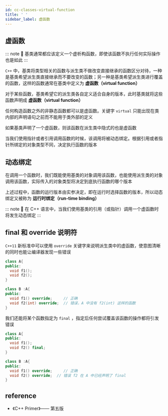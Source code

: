 ```yaml
---
id: cc-classes-virtual-function
title: ' '
sidebar_label: 虚函数
---
```

## 虚函数
::: note 📝
基类通常都应该定义一个虚析构函数，即使该函数不执行任何实际操作也是如此
:::

`C++` 中，基类将类型相关的函数与派生类不做改变直接继承的函数区分对待，一种是基类希望派生类直接继承而不要改变的函数；另一种是基类希望派生类进行覆盖的函数，这样的函数通常在基类中定义为 **虚函数（virtual function）**

对于某些函数，基类希望它的派生类各自定义适合自身的版本，此时基类就将这些函数声明成 **虚函数（virtual function）**

任何构造函数之外的非静态函数都可以是虚函数。关键字 `virtual` 只能出现在类内部的声明语句之前而不能用于类外部的定义

如果基类声明了一个虚函数，则该函数在派生类中隐式的也是虚函数

当我们使用指针或者引用调用函数的时候，该调用将被动态绑定。根据引用或者指针所绑定的对象类型不同，决定执行函数的版本


## 动态绑定
在调用一个函数时，我们既能使用基类的对象调用该函数，也能使用派生类的对象调用该函数，实际传入的对象类型将决定到底执行函数的哪个版本

上述过程中，函数的运行版本由实参决定，即在运行时选择函数的版本，所以动态绑定又被称为 **运行时绑定（run-time binding）**

::: note 📝
在 C++ 语言中，当我们使用基类的引用（或指针）调用一个虚函数时将发生动态绑定
:::

## final 和 override 说明符
`C++11` 新标准中可以使用 `override` 关键字来说明派生类中的虚函数，使意图清晰的同时也能让编译器发现一些错误

``` c++
class A{
public:
  void f1();
  void f2();
}

class B :A{
public:
  void f1() override;     // 正确
  void f2(int) override;  // 错误，A 中没有 f2(int) 这样的函数
}
```

我们还能将某个函数指定为 `final` ，指定后任何尝试覆盖该函数的操作都将引发错误

``` c++
class A{
public:
  void f1();
  void f2() final;
}

class B :A{
public:
  void f1() override;     // 正确
  void f2() override;  // 错误 f2 在 A 中已经声明了 final
}
```

## reference
- 《C++ Primer》—— 第五版
